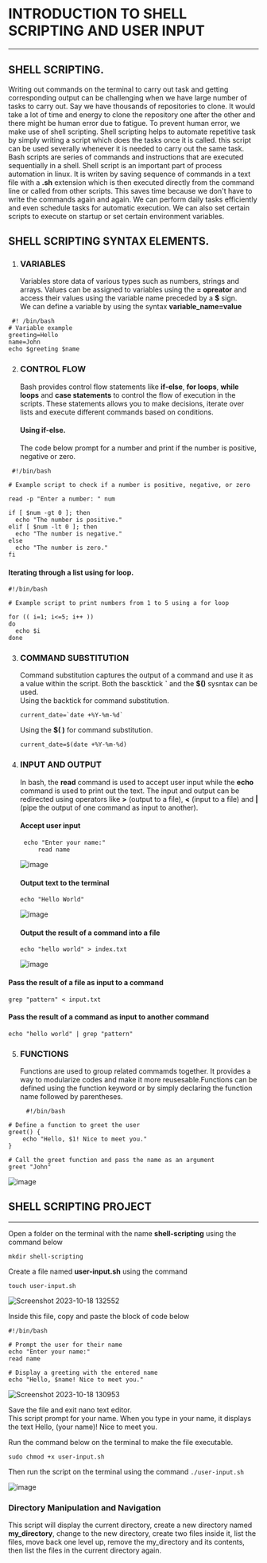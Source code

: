 # INTRODUCTION TO SHELL SCRIPTING AND USER INPUT
---
## SHELL SCRIPTING.

Writing out commands on the terminal to carry out task and getting corresponding output can be challenging when we have large number of tasks to carry out. Say we have thousands of repositories to clone. It would take a lot of time and energy to clone the repository one after the other and there might be human error due to fatigue.
To prevent human error, we make use of shell scripting. Shell scripting helps to automate repetitive task by simply writing a script which does the tasks once it is called. this script can be used severally whenever it is needed to carry out the same task.
Bash scripts are series of commands and instructions that are executed sequentially in a shell. Shell script is an important part of process automation in linux. It is writen by saving sequence of commands in a text file with a **.sh** extension which is then executed directly from the command line or called from other scripts. This saves time because we don't have to write the commands again and again. We can perform daily tasks efficiently and even schedule tasks for automatic execution. We can also set certain scripts to execute on startup or set certain environment variables. 
## SHELL SCRIPTING SYNTAX ELEMENTS.
1. ### VARIABLES
    Variables store data of various types such as numbers, strings and arrays. Values can be assigned to variables using the **= opreator** and access their values using the variable name preceded by a **$** sign. <br />
We can define a variable by using the syntax **variable_name=value** <br />

```
 #! /bin/bash
# Variable example
greeting=Hello
name=John
echo $greeting $name
```

2. ### CONTROL FLOW
   Bash provides control flow statements like **if-else**, **for loops**, **while loops** and **case statements** to control the flow of execution in the scripts. These statements allows you to make decisions, iterate over lists and execute different commands based on conditions. <br />
   #### Using if-else.
   The code below prompt for a number and print if the number is positive, negative or zero.<br />
  ```
   #!/bin/bash

# Example script to check if a number is positive, negative, or zero

read -p "Enter a number: " num

if [ $num -gt 0 ]; then
    echo "The number is positive."
elif [ $num -lt 0 ]; then
    echo "The number is negative."
else
    echo "The number is zero."
fi
  ```
#### Iterating through a list using for loop.
  ```
#!/bin/bash

# Example script to print numbers from 1 to 5 using a for loop

for (( i=1; i<=5; i++ ))
do
    echo $i
done
  ```
3. ### COMMAND SUBSTITUTION
   Command substitution captures the output of a command and use it as a value within the script. Both the bascktick **`** and the **$()** sysntax can be used.<br />
   Using the backtick for command substitution.
   
   ``` current_date=`date +%Y-%m-%d`  ```
   
   Using the **$( )** for command substitution.

   ```current_date=$(date +%Y-%m-%d)```
   
4. ### INPUT AND OUTPUT
    In bash, the **read** command is used to accept user input while the **echo** command is used to print out the text. The input and output can be redirected using operators like **>** (output to a file), **<** (input to a file) and **|** (pipe the output of one command as input to another).<br />
    #### Accept user input
   
   ```
    echo "Enter your name:"
        read name
   ```

   ![image](https://github.com/Saidat23/devops.pbl/assets/138054715/b47705ac-ffd9-4b9a-ba5e-54f20936259a)

   #### Output text to the terminal

   ``` echo "Hello World" ```
   
   ![image](https://github.com/Saidat23/devops.pbl/assets/138054715/1489486f-3e23-4c72-bedf-738caf956454)

   #### Output the result of a command into a file
   
   ``` echo "hello world" > index.txt ```

   ![image](https://github.com/Saidat23/devops.pbl/assets/138054715/7366a274-7df4-4c1c-abe3-3ed547e0c85e)

  #### Pass the result of a file as input to a command
  
  ``` grep "pattern" < input.txt ```

  #### Pass the result of a command as input to another command
  
  ``` echo "hello world" | grep "pattern" ```
  
  5. ### FUNCTIONS
     Functions are used to group related commamds together. It provides a way to modularize codes and make it more reusesable.Functions can be defined using the function keyword or by simply declaring the function name followed by parentheses.
     
```
     #!/bin/bash

# Define a function to greet the user
greet() {
    echo "Hello, $1! Nice to meet you."
}

# Call the greet function and pass the name as an argument
greet "John"

```

![image](https://github.com/Saidat23/devops.pbl/assets/138054715/c29bb0e2-de82-4cc9-bdb5-614744176637)

## SHELL SCRIPTING PROJECT
---
Open a folder on the terminal with the name **shell-scripting** using the command below

``` mkdir shell-scripting ```
    
Create a file named **user-input.sh** using the command

``` touch user-input.sh ```

![Screenshot 2023-10-18 132552](https://github.com/Saidat23/devops.pbl/assets/138054715/ebfbbeb1-0a2a-4686-97de-c56fa9618bad)

Inside this file, copy and paste the block of code below

```
#!/bin/bash

# Prompt the user for their name
echo "Enter your name:"
read name

# Display a greeting with the entered name
echo "Hello, $name! Nice to meet you."

```
![Screenshot 2023-10-18 130953](https://github.com/Saidat23/devops.pbl/assets/138054715/c48b955b-659b-454f-92f4-633ee2c7537d)

Save the file and exit nano text editor.<br />
This script prompt for your name. When you type in your name, it displays the text Hello, (your name)! Nice to meet you.


Run the command below on the terminal to make the file executable.

``` sudo chmod +x user-input.sh ```

Then run the script on the terminal using the command 
``` ./user-input.sh ```


![image](https://github.com/Saidat23/devops.pbl/assets/138054715/a9868d20-5f0e-42ce-acb9-fd59107a7851)

### Directory Manipulation and Navigation
This script will display the current directory, create a new directory named **my_directory**, change to the new directory, create two files inside it, list the files, move back one level up, remove the my_directory and its contents, then list  the files in the current directory again.
















    



